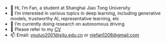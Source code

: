 - 👋 Hi, I’m Fan, a student at Shanghai Jiao Tong University
- 👀 I’m interested in various topics in deep learning, including generative models, trustworthy AI, representative learning, etc
- 🌱 I’m currently doing research on autonomous driving
- 💞️ Please refer to my [CV](https://github.com/fannie1208/fan-cv/blob/main/resume.pdf)
- 📫 Email: youluo2001@sjtu.edu.cn or niefan1208@gmail.com

<!---
Fanfan2001/Fanfan2001 is a ✨ special ✨ repository because its `README.md` (this file) appears on your GitHub profile.
You can click the Preview link to take a look at your changes.
--->
